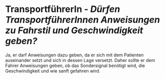 # TransportführerIn - *Dürfen TransportführerInnen Anweisungen zu Fahrstil und Geschwindigkeit geben?*
Ja, er darf Anweisungen dazu geben, da er sich mit dem Patienten auseinander setzt und sich in dessen Lage versetzt. Daher sollte er dem Fahrer Anweisungen geben, ob das Sondersignal benötigt wird, die Geschwindigkeit und wie sanft gefahren wird.